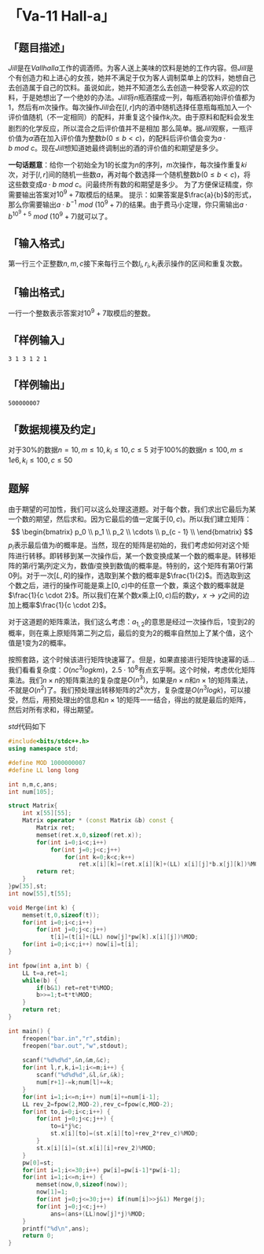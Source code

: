# 「Va-11 Hall-a」

## 「题目描述」

$Jill$是在$Vallhalla$工作的调酒师。为客人送上美味的饮料是她的工作内容。但$Jill$是个有创造力和上进心的女孩，她并不满足于仅为客人调制菜单上的饮料，她想自己去创造属于自己的饮料。虽说如此，她并不知道怎么去创造一种受客人欢迎的饮料，于是她想出了一个绝妙的办法。$Jill$将$n$瓶酒摆成一列，每瓶酒初始评价值都为$1$，然后有$m$次操作。每次操作$Jill$会在$[l,r]$内的酒中随机选择任意瓶每瓶加入一个评价值随机（不一定相同）的配料，并重复这个操作$k_i$次。由于原料和配料会发生剧烈的化学反应，所以混合之后评价值并不是相加 那么简单。据$Jill$观察，一瓶评价值为$a$酒在加入评价值为整数$b(0 \leq b < c)$，的配料后评价值会变为$a\cdot b \ mod \ c$。现在$Jill$想知道她最终调制出的酒的评价值的和期望是多少。

**一句话题意**：给你一个初始全为$1$的长度为$n$的序列，$m$次操作，每次操作重复$ki$次，对于$[l,r]$间的随机一些数$a$，再对每个数选择一个随机整数$b(0 \leq b < c)$，将这些数变成$a\cdot b \ mod \ c$。问最终所有数的和期望是多少。 为了方便保证精度，你需要输出答案对$10^9+7$取模后的结果。 提示：如果答案是$\frac{a}{b}$的形式，那么你需要输出$a \cdot b^{-1} \ mod \ (10^9 + 7)$的结果。由于费马小定理，你只需输出$a \cdot b^{10^9 + 5} \ mod \ (10^9 + 7)$就可以了。

## 「输入格式」
第一行三个正整数$n, m, c$接下来每行三个数$l_i, r_i, k_i$表示操作的区间和重复次数。
## 「输出格式」
 一行一个整数表示答案对$10^9+7$取模后的整数。
 
## 「样例输入」 
`3 1 3 1 2 1`
## 「样例输出」
`500000007`
## 「数据规模及约定」
 对于$30\%$的数据$n=10, m \leq 10, k_i \leq 10, c \leq 5$
 对于$100\%$的数据$n \leq 100, m \leq 1e6, k_i \leq 100, c \leq 50$

## 题解
由于期望的可加性，我们可以这么处理这道题。对于每个数，我们求出它最后为某一个数的期望，然后求和。因为它最后的值一定属于$[0, c)$。所以我们建立矩阵：
$$
\begin{bmatrix}
	p_0 \\
	p_1 \\
	p_2 \\
	\cdots \\
	p_{c - 1} \\
\end{bmatrix}
$$
$p_i$表示最后值为$i$的概率是。当然，现在的矩阵是初始的，我们考虑如何对这个矩阵进行转移。即转移到某一次操作后，某一个数变换成某一个数的概率是。转移矩阵的第$i$行第$j$列定义为，数值$i$变换到数值$j$的概率是。特别的，这个矩阵有第$0$行第$0$列。对于一次$[L, R]$的操作，选取到某个数的概率是$\frac{1}{2}$。而选取到这个数之后，进行的操作可能是乘上$[0, c)$中的任意一个数，乘这个数的概率就是$\frac{1}{c \cdot 2}$。所以我们在某个数$x$乘上$[0, c)$后的数$y$，$x \rightarrow y$之间的边加上概率$\frac{1}{c \cdot 2}$。

对于这道题的矩阵乘法，我们这么考虑：$a_{1, 2}$的意思是经过一次操作后，$1$变到$2$的概率，则在乘上原矩阵第二列之后，最后的变为$2$的概率自然加上了某个值，这个值是$1$变为$2$的概率。

按照套路，这个时候该进行矩阵快速幂了。但是，如果直接进行矩阵快速幂的话...我们看看复杂度：$O(nc^3log{km})$，$2.5 \cdot 10^8$有点玄乎啊。这个时候，考虑优化矩阵乘法。我们$n \times n$的矩阵乘法的复杂度是$O(n^3)$，如果是$n \times n$和$n \times 1$的矩阵乘法，不就是$O(n^2)$了。我们预处理出转移矩阵的$2^k$次方，复杂度是$O(n^3log{k})$，可以接受，然后，用预处理出的信息和$n \times 1$的矩阵一一结合，得出的就是最后的矩阵，然后对所有求和，得出期望。

$std$代码如下
```cpp
#include<bits/stdc++.h>
using namespace std;

#define MOD 1000000007
#define LL long long

int n,m,c,ans;
int num[105];

struct Matrix{
	int x[55][55];
	Matrix operator * (const Matrix &b) const {
        Matrix ret;
		memset(ret.x,0,sizeof(ret.x));
        for(int i=0;i<c;i++) 
            for(int j=0;j<c;j++)
                for(int k=0;k<c;k++) 
                    ret.x[i][k]=(ret.x[i][k]+(LL) x[i][j]*b.x[j][k])%MOD;
        return ret;
    }
}pw[35],st;
int now[55],t[55];

void Merge(int k) {
	memset(t,0,sizeof(t));
	for(int i=0;i<c;i++) 
		for(int j=0;j<c;j++) 
			t[i]=(t[i]+(LL) now[j]*pw[k].x[i][j])%MOD;
	for(int i=0;i<c;i++) now[i]=t[i];
}

int fpow(int a,int b) {
	LL t=a,ret=1;
	while(b) {
		if(b&1) ret=ret*t%MOD;
		b>>=1;t=t*t%MOD;
	}
	return ret;
}

int main() {
	freopen("bar.in","r",stdin);
	freopen("bar.out","w",stdout);
	 
	scanf("%d%d%d",&n,&m,&c);
	for(int l,r,k,i=1;i<=m;i++) {
		scanf("%d%d%d",&l,&r,&k);
		num[r+1]-=k;num[l]+=k;
	}
	for(int i=1;i<=n;i++) num[i]+=num[i-1];
	LL rev_2=fpow(2,MOD-2),rev_c=fpow(c,MOD-2);
	for(int to,i=0;i<c;i++) {
		for(int j=0;j<c;j++) {
			to=i*j%c;
			st.x[i][to]=(st.x[i][to]+rev_2*rev_c)%MOD;
		}
		st.x[i][i]=(st.x[i][i]+rev_2)%MOD;
	}
	pw[0]=st;
	for(int i=1;i<=30;i++) pw[i]=pw[i-1]*pw[i-1];
	for(int i=1;i<=n;i++) {
		memset(now,0,sizeof(now));
		now[1]=1;
		for(int j=0;j<=30;j++) if(num[i]>>j&1) Merge(j);
		for(int j=0;j<c;j++) 
			ans=(ans+(LL)now[j]*j)%MOD;
	}
	printf("%d\n",ans);
	return 0;
}
```